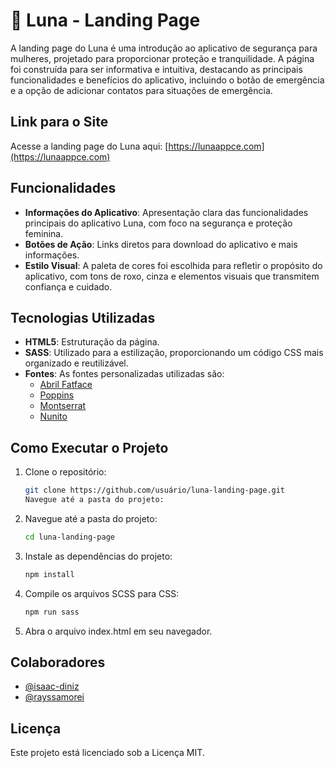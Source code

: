 # 🌙 Luna - Landing Page

A landing page do Luna é uma introdução ao aplicativo de segurança para mulheres, projetado para proporcionar proteção e tranquilidade. A página foi construída para ser informativa e intuitiva, destacando as principais funcionalidades e benefícios do aplicativo, incluindo o botão de emergência e a opção de adicionar contatos para situações de emergência.

## Link para o Site

Acesse a landing page do Luna aqui: [https://lunaappce.com](https://lunaappce.com)

## Funcionalidades

- **Informações do Aplicativo**: Apresentação clara das funcionalidades principais do aplicativo Luna, com foco na segurança e proteção feminina.
- **Botões de Ação**: Links diretos para download do aplicativo e mais informações.
- **Estilo Visual**: A paleta de cores foi escolhida para refletir o propósito do aplicativo, com tons de roxo, cinza e elementos visuais que transmitem confiança e cuidado.

## Tecnologias Utilizadas

- **HTML5**: Estruturação da página.
- **SASS**: Utilizado para a estilização, proporcionando um código CSS mais organizado e reutilizável.
- **Fontes**: As fontes personalizadas utilizadas são:
  - [Abril Fatface](https://fonts.googleapis.com/css2?family=Abril+Fatface&display=swap)
  - [Poppins](https://fonts.googleapis.com/css2?family=Poppins:wght@200;400;500;700;800;900&display=swap)
  - [Montserrat](https://fonts.googleapis.com/css2?family=Montserrat:ital,wght@0,100..900;1,100..900&display=swap)
  - [Nunito](https://fonts.googleapis.com/css2?family=Nunito:ital,wght@0,200..1000;1,200..1000&display=swap)

## Como Executar o Projeto

1. Clone o repositório:
   ```bash
   git clone https://github.com/usuário/luna-landing-page.git
   Navegue até a pasta do projeto:
2. Navegue até a pasta do projeto:
   ```bash
   cd luna-landing-page
3. Instale as dependências do projeto:
   ```bash
   npm install
4. Compile os arquivos SCSS para CSS:
   ```bash
   npm run sass
5. Abra o arquivo index.html em seu navegador.

## Colaboradores

- [@isaac-diniz](https://github.com/isaac-diniz)
- [@rayssamorei](https://github.com/rayssamorei)


## Licença
Este projeto está licenciado sob a Licença MIT.
